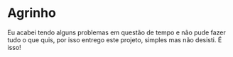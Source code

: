 # Agrinho
Eu acabei tendo alguns problemas em questão de tempo e não pude fazer tudo o que quis, por isso entrego este projeto, simples mas não desisti. É isso!
